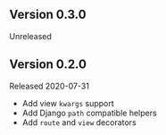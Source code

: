 Version 0.3.0
-------------

Unreleased

Version 0.2.0
-------------

Released 2020-07-31

- Add view `kwargs` support
- Add Django `path` compatible helpers
- Add `route` and `view` decorators
